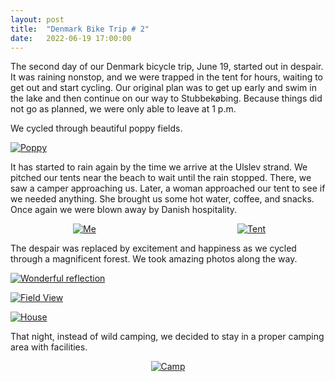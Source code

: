 ```yaml
---
layout: post
title:  "Denmark Bike Trip # 2"
date:   2022-06-19 17:00:00
---
```



The second day of our Denmark bicycle trip, June 19, started out in despair. It was raining nonstop, and we were trapped in the tent for hours, waiting to get out and start cycling. Our original plan was to get up early and swim in the lake and then continue on our way to Stubbekøbing. Because things did not go as planned, we were only able to leave at 1 p.m.

We cycled through beautiful poppy fields.

<a href="/assets/19_06/gelincik.jpg"><img src="https://irem.dev/assets/19_06/gelincik.jpg" alt="Poppy" /></a>

It has started to rain again by the time we arrive at the Ulslev strand. We pitched our tents near the beach to wait until the rain stopped.
There, we saw a camper approaching us. Later, a woman approached our tent to see if we needed anything. She brought us some hot water, coffee, and snacks. Once again we were blown away by Danish hospitality.

<p style="display: grid; place-items: center; grid-template-columns: 47% 6% 47%;">
  <a href="/assets/19_06/me.jpg"><img src="https://irem.dev/assets/19_06/me_small.jpg" style="" alt="Me" /></a>
  <span></span>
  <a href="/assets/19_06/tent.jpg"><img src="https://irem.dev/assets/19_06/tent_small.jpg" style="" alt="Tent" /></a>
</p>

The despair was replaced by excitement and happiness as we cycled through a magnificent forest.  We took amazing photos along the way.

<a href="/assets/19_06/lakeview.jpg"><img src="https://irem.dev/assets/19_06/lakeview_small.jpg" alt="Wonderful reflection" /></a>

<a href="/assets/19_06/fieldview.jpg"><img src="https://irem.dev/assets/19_06/fieldview_small.jpg" alt="Field View" /></a>

<a href="/assets/19_06/house.jpg"><img src="https://irem.dev/assets/19_06/house_small.jpg" alt="House" /></a>

That night, instead of wild camping, we decided to stay in a proper camping area with facilities. 

<p style="text-align:center">
<a href="/assets/19_06/camp.jpg"><img src="https://irem.dev/assets/19_06/camp_small.jpg" style="max-width:50%" alt="Camp" /></a>
</p>


